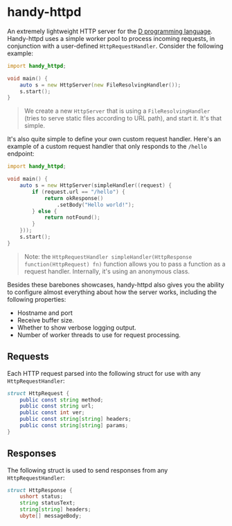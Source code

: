 # handy-httpd

An extremely lightweight HTTP server for the [D programming language](https://dlang.org/). Handy-httpd uses a simple worker pool to process incoming requests, in conjunction with a user-defined `HttpRequestHandler`. Consider the following example:

```d
import handy_httpd;

void main() {
	auto s = new HttpServer(new FileResolvingHandler());
	s.start();
}
```
> We create a new `HttpServer` that is using a `FileResolvingHandler` (tries to serve static files according to URL path), and start it. It's that simple.

It's also quite simple to define your own custom request handler. Here's an example of a custom request handler that only responds to the `/hello` endpoint:

```d
import handy_httpd;

void main() {
	auto s = new HttpServer(simpleHandler((request) {
		if (request.url == "/hello") {
			return okResponse()
				.setBody("Hello world!");
		} else {
			return notFound();
		}
	}));
	s.start();
}
```
> Note: the `HttpRequestHandler simpleHandler(HttpResponse function(HttpRequest) fn)` function allows you to pass a function as a request handler. Internally, it's using an anonymous class.

Besides these barebones showcases, handy-httpd also gives you the ability to configure almost everything about how the server works, including the following properties:

- Hostname and port
- Receive buffer size.
- Whether to show verbose logging output.
- Number of worker threads to use for request processing.


## Requests
Each HTTP request parsed into the following struct for use with any `HttpRequestHandler`:
```d
struct HttpRequest {
    public const string method;
    public const string url;
    public const int ver;
    public const string[string] headers;
    public const string[string] params;
}
```

## Responses
The following struct is used to send responses from any `HttpRequestHandler`:
```d
struct HttpResponse {
    ushort status;
    string statusText;
    string[string] headers;
    ubyte[] messageBody;
```
